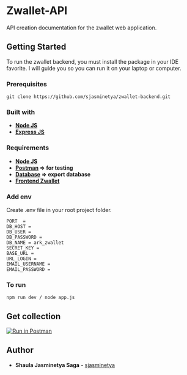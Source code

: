 # Zwallet-API
API creation documentation for the zwallet web application.

## Getting Started
To run the zwallet backend, you must install the package in your IDE favorite. I will guide you so you can run it on your laptop or computer.

### Prerequisites

```
git clone https://github.com/sjasminetya/zwallet-backend.git
```

### Built with
* **[Node JS](https://nodejs.org/en/download/)**
* **[Express JS](http://expressjs.com/en/starter/installing.html)**

### Requirements
* **[Node JS](https://nodejs.org/en/download/)**
* **[Postman](https://www.postman.com/) => for testing**
* **[Database](https://github.com/sjasminetya/zwallet-backend/blob/main/ark_zwallet.sql) => export database**
* **[Frontend Zwallet](https://github.com/sjasminetya/zwallet-frontend)**

### Add env
Create .env file in your root project folder.
```
PORT  = 
DB_HOST = 
DB_USER = 
DB_PASSWORD = 
DB_NAME = ark_zwallet
SECRET_KEY = 
BASE_URL = 
URL_LOGIN = 
EMAIL_USERNAME = 
EMAIL_PASSWORD = 
```

### To run
```
npm run dev / node app.js
```

## Get collection

[![Run in Postman](https://run.pstmn.io/button.svg)](https://app.getpostman.com/run-collection/3e371793a94f1a8bfbd2)
  
## Author

  * **Shaula Jasminetya Saga** - [sjasminetya](https://github.com/sjasminetya)
